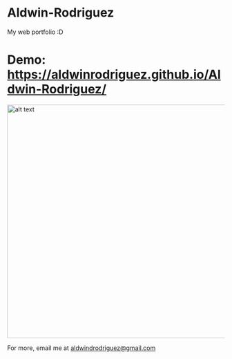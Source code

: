 # Aldwin-Rodriguez
My web portfolio :D

# Demo: https://aldwinrodriguez.github.io/Aldwin-Rodriguez/  

 
<img src="screenshots/aldwin.gif" alt="alt text" width="960" height="540">  


For more, email me at aldwindrodriguez@gmail.com
